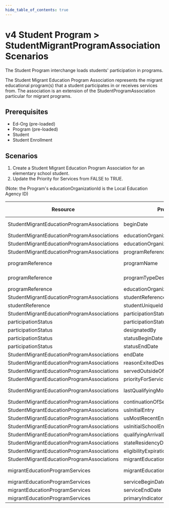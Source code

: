 ```yaml
---
hide_table_of_contents: true
---
```


# v4 Student Program > StudentMigrantProgramAssociation Scenarios

The Student Program interchange loads students' participation in programs.

The Student Migrant Education Program Association represents the migrant
educational program(s) that a student participates in or receives services from.
The association is an extension of the StudentProgramAssociation particular for
migrant programs.

## Prerequisites

* Ed-Org (pre-loaded)
* Program (pre-loaded)
* Student
* Student Enrollment

## Scenarios

1. Create a Student Migrant Education Program Association for an elementary
   school student.
2. Update the Priority for Services from FALSE to TRUE.

(Note: the Program's educationOrganizationId is the Local Education Agency ID)

| Resource                                   | Property Name                            | Is Collection | Data Type                                | Required / Optional | Scenario 1: POST              | Scenario 2: PUT                |
| ------------------------------------------ | ---------------------------------------- | ------------- | ---------------------------------------- | ------------------- | ----------------------------- | ----------------------------- |
| StudentMigrantEducationProgramAssociations | beginDate                                | FALSE         | date                                     | REQUIRED            | 8/23/[Current School Year]    | 8/23/[Current School Year]    |
| StudentMigrantEducationProgramAssociations | educationOrganizationReference           | FALSE         | educationOrganizationReference           | REQUIRED            |                               |                               |
| StudentMigrantEducationProgramAssociations | educationOrganizationId                  | FALSE         | integer                                  | REQUIRED            | 255901                        | 255901                        |
| StudentMigrantEducationProgramAssociations | programReference                         | FALSE         | programReference                         | REQUIRED            |                               |                               |
| programReference                           | programName                              | FALSE         | string                                   | REQUIRED            | Migrant Education             | Migrant Education             |
| programReference                           | programTypeDescriptor                    | FALSE         | programTypeDescriptor                    | REQUIRED            | Migrant Education             | Migrant Education             |
| programReference                           | educationOrganizationId                  | FALSE         | integer                                  | REQUIRED            | 255901                        | 255901                        |
| StudentMigrantEducationProgramAssociations | studentReference                         | FALSE         | studentReference                         | REQUIRED            |                               |                               |
| studentReference                           | studentUniqueId                          | FALSE         | string                                   | REQUIRED            | 111111                        | 111111                        |
| StudentMigrantEducationProgramAssociations | participationStatus                      | FALSE         | participationStatus[]                   | OPTIONAL            |                               |                               |
| participationStatus                       | participationStatusDescriptor            | FALSE         | participationStatus                       | OPTIONAL            |                               |                               |
| participationStatus                       | designatedBy                             | FALSE         | string                                   | OPTIONAL            |                               |                               |
| participationStatus                       | statusBeginDate                          | FALSE         | date                                     | OPTIONAL            |                               |                               |
| participationStatus                       | statusEndDate                            | FALSE         | date                                     | OPTIONAL            |                               |                               |
| StudentMigrantEducationProgramAssociations | endDate                                   | FALSE         | date                                     | OPTIONAL            |                               |                               |
| StudentMigrantEducationProgramAssociations | reasonExitedDescriptor                   | FALSE         | reasonExitedDescriptor                   | OPTIONAL            |                               |                               |
| StudentMigrantEducationProgramAssociations | servedOutsideOfRegularSession            | FALSE         | boolean                                  | OPTIONAL            |                               |                               |
| StudentMigrantEducationProgramAssociations | priorityForServices                      | FALSE         | boolean                                  | REQUIRED            | TRUE                          | FALSE                         |
| StudentMigrantEducationProgramAssociations | lastQualifyingMove                       | FALSE         | date                                     | REQUIRED            | 07/16/[Current School Year]   | 07/16/[Current School Year]   |
| StudentMigrantEducationProgramAssociations | continuationOfServicesReasonDescriptor   | FALSE         | continuationOfServicesReasonDescriptor   | OPTIONAL            |                               |                               |
| StudentMigrantEducationProgramAssociations | usInitialEntry                           | FALSE         | date                                     | OPTIONAL            |                               |                               |
| StudentMigrantEducationProgramAssociations | usMostRecentEntry                        | FALSE         | date                                     | OPTIONAL            |                               |                               |
| StudentMigrantEducationProgramAssociations | usInitialSchoolEntry                     | FALSE         | date                                     | OPTIONAL            |                               |                               |
| StudentMigrantEducationProgramAssociations | qualifyingArrivalDate                    | FALSE         | date                                     | OPTIONAL            |                               |                               |
| StudentMigrantEducationProgramAssociations | stateResidencyDate                      | FALSE         | date                                     | OPTIONAL            |                               |                               |
| StudentMigrantEducationProgramAssociations | eligibilityExpirationDate                | FALSE         | date                                     | OPTIONAL            |                               |                               |
| StudentMigrantEducationProgramAssociations | migrantEducationProgramServices          | TRUE          | migrantEducationProgramService[]         | CONDITIONAL         |                               |                               |
| migrantEducationProgramServices            | migrantEducationProgramServiceDescriptor | FALSE         | migrantEducationProgramServiceDescriptor | CONDITIONAL         | Instructional Services        | Instructional Services        |
| migrantEducationProgramServices            | serviceBeginDate                         | FALSE         | date                                     | OPTIONAL            |                               |                               |
| migrantEducationProgramServices            | serviceEndDate                           | FALSE         | date                                     | OPTIONAL            |                               |                               |
| migrantEducationProgramServices            | primaryIndicator                         | FALSE         | boolean                                  | OPTIONAL            |                               |                               |
